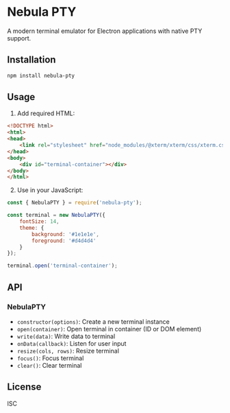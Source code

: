 ﻿# Nebula PTY

A modern terminal emulator for Electron applications with native PTY support.

## Installation

```bash
npm install nebula-pty
```

## Usage

1. Add required HTML:
```html
<!DOCTYPE html>
<html>
<head>
    <link rel="stylesheet" href="node_modules/@xterm/xterm/css/xterm.css" />
</head>
<body>
    <div id="terminal-container"></div>
</body>
</html>
```

2. Use in your JavaScript:
```javascript
const { NebulaPTY } = require('nebula-pty');

const terminal = new NebulaPTY({
    fontSize: 14,
    theme: {
        background: '#1e1e1e',
        foreground: '#d4d4d4'
    }
});

terminal.open('terminal-container');
```

## API

### NebulaPTY
- `constructor(options)`: Create a new terminal instance
- `open(container)`: Open terminal in container (ID or DOM element)
- `write(data)`: Write data to terminal
- `onData(callback)`: Listen for user input
- `resize(cols, rows)`: Resize terminal
- `focus()`: Focus terminal
- `clear()`: Clear terminal

## License
ISC